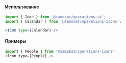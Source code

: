 #### Использование

```jsx static
import { Icon } from '@samokat/operations-ui';
import { Calendar } from '@samokat/operations-icons';

<Icon type={Calendar} />
```

#### Примеры
```js
import { People } from '@samokat/operations-icons';
<Icon type={People} />
```